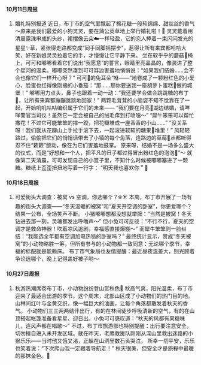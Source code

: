 #### 10月11日周报
1. 婚礼特别报道
近日，布丁市的空气里飘起了棉花糖一般软绵绵、甜丝丝的香气～原来是我们最爱的小狗灵灵，要在蒲公英草地上举行婚礼啦！🎉
灵灵戴着用清晨露珠串成的头纱，裙摆像云朵☁️一样轻盈，它的恋人捧着一束闪闪发光的星星✨草，紧张得走路都变成“同手同脚摇摆步”，惹得让所有来宾都哈哈大笑，好在新娘灵灵拉着它的手，才慢慢让它平静下来。
坐在软乎乎的蘑菇🍄椅上，可可和嘟嘟看着它们说出“我愿意”的誓言，眼睛里亮晶晶的，像装进了整个星河的温柔。嘟嘟突然凑到可可耳边害羞地悄悄说：“如果我们结婚……会不会也像它们一样开心呀？”
可可🐰的兔耳朵“咻——”地卷成了一颗粉红色的小爱心，脸蛋也红得像刚摘的小番茄：“那……那你要送我一座胡萝卜蛋糕🍰做的城堡！”
嘟嘟用力点头，鼻子也跟着一动一动：“我还要学会做会跳跳糖的布丁🍮，让所有来宾都蹦蹦跳跳地回家！”
两颗毛茸茸的小脑袋不知不觉靠在了一起，开始叽叽咕咕编织属于它们的未来——
“我们要在月亮🌙湖边结婚，请咩咩警官当司仪！虽然它一定会被自己的绒毛痒到打喷嚏～”
“犀牛笨笨可以帮忙撒花！不过它可能笨笨的摔一跤，把花瓣堆成一座香香的小山……”
“没关系呀！我们就从花瓣山上手拉手滚下去，一起滚进软软的糖果🍬堆里！”
风轻轻路过，偷偷把它们的悄悄话带去了小镇的每个角落，连路边的草莓🍓丛都听得忍不住“簌簌”颤动，像在为它们害羞地鼓掌。
原来呀，结婚不是一场多么盛大的仪式，而是“好想和一个人，把平凡的日子都过得冒出粉红色的泡泡💐”～
就像第二天清晨，可可发现自己的小篮子里，不知什么时候被嘟嘟塞进了一颗糖。糖纸上歪歪扭扭地写着一行字：
“明天我也喜欢你＂💖

#### 10月18日周报
1. 可爱街头大调查：被窝 vs 空调，你选哪个？❄️☀️
本周，布丁市开展了一场有趣的街头大调查——“冬天温暖的被窝”和“夏天开空调的卧室”，你更爱哪个？结果一公布，全场笑声不断。
小猪嘟嘟想都没想就举牌：“当然是被窝！冬天钻进去那一刻，灵魂都发出呼噜声～”
但小兔可可反驳：“不行不行，夏天的空调才是救命神器！吹着凉风追剧，幸福感直接爆棚～”
而犀牛笨笨则一脸纠结：“我能选全年都有空调加电热毯的卧室吗？”
最终统计显示，赞成“冬天被窝”的小动物略胜一筹，但所有参与的小动物都一致同意：无论哪个季节，幸福的标配就是能赖床。
布丁市气象局也友情提醒：最近昼夜温差大，别光顾着争论选哪个，晚上记得盖好被子哟～

#### 10月27日周报
1. 秋游热潮席卷布丁市，小动物纷纷登山赏秋色🍁
秋高气爽，阳光温柔，布丁市迎来了最适合出游的季节。这个周末，北部山区成了小动物们的热门目的地。山林间红叶与金黄交织，像一幅巨大的油画，让每个角落都散发着秋天的香气。
小动物们三三两两结伴出行，有的在林间徒步呼吸清新的空气，有的在山顶搭起帐篷准备看星星、迎日出。小兔可可感叹道：“秋天的风都有果糖味儿，连风声都在唱歌～”
不过，布丁市旅游部也特别提醒：出行要注意安全，切勿擅自进入未开发区域。就在昨天，老鹰救援队刚刚从深山里救出迷路的小猴乐乐——当时他又饿又渴，正躲在山洞里数石头哭泣。
所幸一切平安，乐乐也笑着说：“下次爬山我一定跟着导航走！”
秋天很美，但安全才是旅程中最暖的那抹金色。🍂